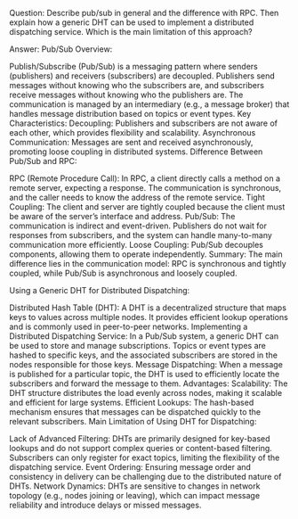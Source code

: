 Question: Describe pub/sub in general and the difference with RPC. Then explain how a generic DHT can be used to implement a distributed dispatching service. Which is the main limitation of this approach?

Answer:
Pub/Sub Overview:

Publish/Subscribe (Pub/Sub) is a messaging pattern where senders (publishers) and receivers (subscribers) are decoupled. Publishers send messages without knowing who the subscribers are, and subscribers receive messages without knowing who the publishers are. The communication is managed by an intermediary (e.g., a message broker) that handles message distribution based on topics or event types.
Key Characteristics:
Decoupling: Publishers and subscribers are not aware of each other, which provides flexibility and scalability.
Asynchronous Communication: Messages are sent and received asynchronously, promoting loose coupling in distributed systems.
Difference Between Pub/Sub and RPC:

RPC (Remote Procedure Call):
In RPC, a client directly calls a method on a remote server, expecting a response. The communication is synchronous, and the caller needs to know the address of the remote service.
Tight Coupling: The client and server are tightly coupled because the client must be aware of the server’s interface and address.
Pub/Sub:
The communication is indirect and event-driven. Publishers do not wait for responses from subscribers, and the system can handle many-to-many communication more efficiently.
Loose Coupling: Pub/Sub decouples components, allowing them to operate independently.
Summary: The main difference lies in the communication model: RPC is synchronous and tightly coupled, while Pub/Sub is asynchronous and loosely coupled.

Using a Generic DHT for Distributed Dispatching:

Distributed Hash Table (DHT):
A DHT is a decentralized structure that maps keys to values across multiple nodes. It provides efficient lookup operations and is commonly used in peer-to-peer networks.
Implementing a Distributed Dispatching Service:
In a Pub/Sub system, a generic DHT can be used to store and manage subscriptions. Topics or event types are hashed to specific keys, and the associated subscribers are stored in the nodes responsible for those keys.
Message Dispatching: When a message is published for a particular topic, the DHT is used to efficiently locate the subscribers and forward the message to them.
Advantages:
Scalability: The DHT structure distributes the load evenly across nodes, making it scalable and efficient for large systems.
Efficient Lookups: The hash-based mechanism ensures that messages can be dispatched quickly to the relevant subscribers.
Main Limitation of Using DHT for Dispatching:

Lack of Advanced Filtering: DHTs are primarily designed for key-based lookups and do not support complex queries or content-based filtering. Subscribers can only register for exact topics, limiting the flexibility of the dispatching service.
Event Ordering: Ensuring message order and consistency in delivery can be challenging due to the distributed nature of DHTs.
Network Dynamics: DHTs are sensitive to changes in network topology (e.g., nodes joining or leaving), which can impact message reliability and introduce delays or missed messages.